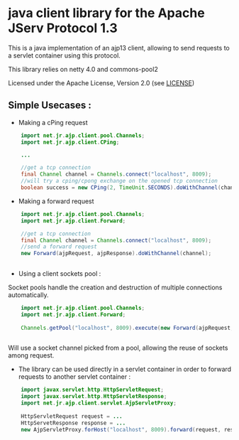 java client library for the Apache JServ Protocol 1.3
==============================

This is a java implementation of an ajp13 client, allowing to send requests to a servlet container using this protocol.

This library relies on netty 4.0 and commons-pool2

Licensed under the Apache License, Version 2.0 (see [LICENSE](https://github.com/jrialland/ajp-client/blob/master/LICENSE))

Simple Usecases :
------------------

* Making a cPing request

```java
	import net.jr.ajp.client.pool.Channels;
	import net.jr.ajp.client.CPing;

	...

	//get a tcp connection
	final Channel channel = Channels.connect("localhost", 8009);
	//will try a cping/cpong exchange on the opened tcp connection
	boolean success = new CPing(2, TimeUnit.SECONDS).doWithChannel(channel);
```

* Making a forward request

```java
	import net.jr.ajp.client.pool.Channels;
	import net.jr.ajp.client.Forward;

	//get a tcp connection
	final Channel channel = Channels.connect("localhost", 8009);
	//send a forward request
	new Forward(ajpRequest, ajpResponse).doWithChannel(channel);
	
```

* Using a client sockets pool :

Socket pools handle the creation and destruction of multiple connections automatically.

```java
	import net.jr.ajp.client.pool.Channels;
	import net.jr.ajp.client.Forward;
	
	Channels.getPool("localhost", 8009).execute(new Forward(ajpRequest, ajpResponse));
	
```
Will use a socket channel picked from a pool, allowing the reuse of sockets among request.

* The library can be used directly in a servlet container in order to forward requests to another servlet container :

```java
	import javax.servlet.http.HttpServletRequest;
	import javax.servlet.http.HttpServletResponse;
	import net.jr.ajp.client.servlet.AjpServletProxy;
	
	HttpServletRequest request = ...
	HttpServetResponse response = ...
	new AjpServletProxy.forHost("localhost", 8009).forward(request, response);
```